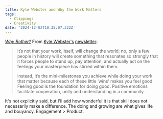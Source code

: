 ```yaml
---
title: Kyle Webster and Why the Work Matters
tags:
  - Clippings
  - Creativity
date: '2024-12-02T10:35:07.322Z'
---
```


_[Why Bother?](https://substack.com/home/post/p-152355451)_ From [Kyle Webster's](https://www.kyletwebster.com/) [newsletter](https://substack.com/@kyletwebster):

> It’s not that your work, itself, will change the world; no, only a few people in history will create something that resonates so strongly that it forces people to stand up, pay attention, and actually act on the feelings your masterpiece has stirred within them.
>
> Instead, it’s the mini-milestones you achieve while doing your work that matter because each of these little ‘wins’ makes you feel good. Feeling good is the foundation for doing good. Positive emotions facilitate cooperation, unity and understanding in a community.

It's not explicitly said, but I'll add how wonderful it is that skill does not necessarily make a difference. The doing and growing are what gives life and bouyancy. Engagement > Product.
